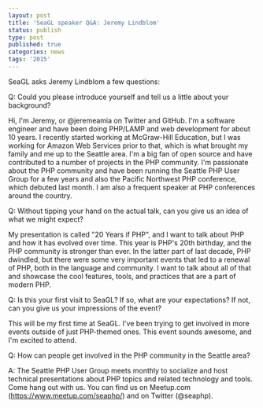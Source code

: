```yaml
---
layout: post
title: 'SeaGL speaker Q&A: Jeremy Lindblom'
status: publish
type: post
published: true
categories: news
tags: '2015'
---
```


SeaGL asks Jeremy Lindblom a few questions:

Q: Could you please introduce yourself and tell us a little about your
background?

Hi, I'm Jeremy, or @jeremeamia on Twitter and GitHub. I'm a software engineer
and have been doing PHP/LAMP and web development for about 10 years. I
recently started working at McGraw-Hill Education, but I was working for
Amazon Web Services prior to that, which is what brought my family and me up to
the Seattle area. I'm a big fan of open source and have contributed to a
number of projects in the PHP community. I'm passionate about the PHP
community and have been running the Seattle PHP User Group for a few years and
also the Pacific Northwest PHP conference, which debuted last month. I am also
a frequent speaker at PHP conferences around the country.

Q: Without tipping your hand on the actual talk, can you give us an
idea of what we might expect?

My presentation is called "20 Years if PHP", and I want to talk about PHP and
how it has evolved over time. This year is PHP's 20th birthday, and the PHP
community is stronger than ever. In the latter part of last decade, PHP
dwindled, but there were some very important events that led to a renewal of
PHP, both in the language and community. I want to talk about all of that and
showcase the cool features, tools, and practices that are a part of modern
PHP.

Q: Is this your first visit to SeaGL? If so, what are your expectations? If
not, can you give us your impressions of the event?

This will be my first time at SeaGL. I've been trying to get involved in more
events outside of just PHP-themed ones. This event sounds awesome, and I'm
excited to attend.

Q: How can people get involved in the PHP community in the Seattle area?

A: The Seattle PHP User Group meets monthly to socialize and host technical
presentations about PHP topics and related technology and tools. Come hang out
with us. You can find us on Meetup.com (https://www.meetup.com/seaphp/) and on
Twitter (@seaphp).
